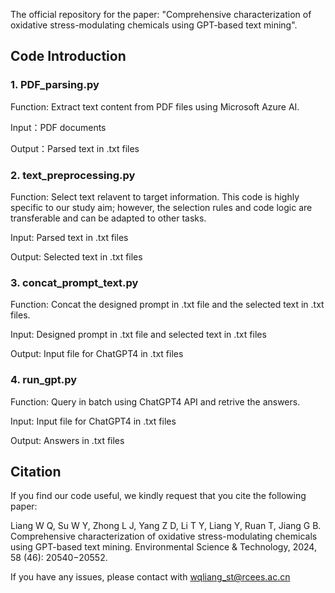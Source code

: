 The official repository for the paper: "Comprehensive characterization of oxidative stress-modulating chemicals using GPT-based text mining".

## Code Introduction

### 1. PDF_parsing.py

Function: Extract text content from PDF files using Microsoft Azure AI.

Input：PDF documents

Output：Parsed text in .txt files

### 2. text_preprocessing.py

Function: Select text relavent to target information. This code is highly specific to our study aim; however, the selection rules and code logic are transferable and can be adapted to other tasks.

Input: Parsed text in .txt files

Output: Selected text in .txt files

### 3. concat_prompt_text.py

Function: Concat the designed prompt in .txt file and the selected text in .txt files. 

Input: Designed prompt in .txt file and selected text in .txt files

Output: Input file for ChatGPT4 in .txt files

### 4. run_gpt.py

Function: Query in batch using ChatGPT4 API and retrive the answers.

Input: Input file for ChatGPT4 in .txt files

Output: Answers in .txt files

## Citation

If you find our code useful, we kindly request that you cite the following paper:

Liang W Q, Su W Y, Zhong L J, Yang Z D, Li T Y, Liang Y, Ruan T, Jiang G B. Comprehensive characterization of oxidative stress-modulating chemicals using GPT-based text mining. Environmental Science & Technology, 2024, 58 (46): 20540−20552.

If you have any issues, please contact with wqliang_st@rcees.ac.cn
